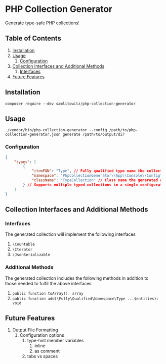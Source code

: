 # PHP Collection Generator
Generate type-safe PHP collections!

## Table of Contents
1. [Installation](#installation)
2. [Usage](#usage)
   1. [Configuration](#configuration)
3. [Collection Interfaces and Additional Methods](#collection-interfaces-and-additional-methods)
   1. [Interfaces](#interfaces)
4. [Future Features](#future-features)

## Installation
```shell
composer require --dev samlitowitz/php-collection-generator
```

## Usage
```shell
./vendor/bin/php-collection-generator --config /path/to/php-collection-generator.json generate /path/to/output/dir
```

### Configuration
```json
{
	"types": [
		{
			"itemFQN": "Type", // Fully qualified type name the collection will support
			"namespace": "PhpCollectionGenerator\\App\\Console\\Config", // Namespace the generated collection will belong to
			"className": "TypeCollection" // Class name the generated collection have
		} // Supports multiple typed collections in a single configuration
	]
}
```

## Collection Interfaces and Additional Methods
### Interfaces
The generated collection will implement the following interfaces
1. `\Countable`
2. `\Iterator`
3. `\JsonSerializable`

### Additional Methods
The generated collection includes the following methods in addition to those needed to fulfil the above interfaces
1. `public function toArray(): array`
2. `public function add(\Fully\Qualified\Namespace\Type ...$entities): void`

## Future Features
1. Output File Formatting
   1. Configuration options
      1. type-hint member variables
         1. inline
         2. as comment
      2. tabs vs spaces
